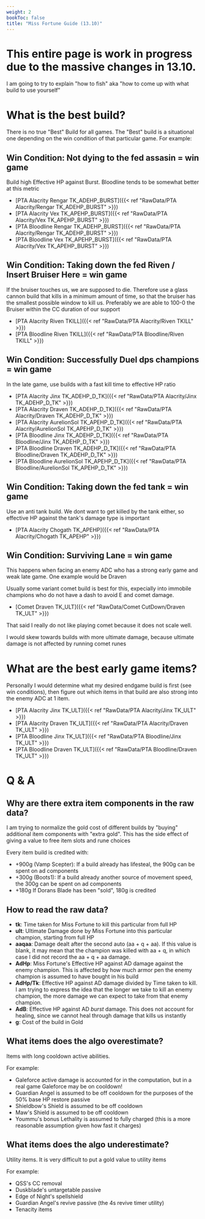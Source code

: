 ```yaml
---
weight: 2
bookToc: false
title: "Miss Fortune Guide (13.10)"
---
```



# This entire page is work in progress due to the massive changes in 13.10.
I am going to try to explain "how to fish" aka "how to come up with what build to use yourself"

# What is the best build?
There is no true "Best" Build for all games. The "Best" build is a situational one depending on the win condition of that particular game. For example:

## Win Condition: Not dying to the fed assasin = win game 

Build high Effective HP against Burst. Bloodline tends to be somewhat better at this metric
- [PTA Alacrity Rengar TK_ADEHP_BURST]({{< ref "RawData/PTA Alacrity/Rengar TK_ADEHP_BURST" >}})
- [PTA Alacrity Vex TK_APEHP_BURST]({{< ref "RawData/PTA Alacrity/Vex TK_APEHP_BURST" >}})
- [PTA Bloodline Rengar TK_ADEHP_BURST]({{< ref "RawData/PTA Alacrity/Rengar TK_ADEHP_BURST" >}})
- [PTA Bloodline Vex TK_APEHP_BURST]({{< ref "RawData/PTA Alacrity/Vex TK_APEHP_BURST" >}})

## Win Condition: Taking down the fed Riven / Insert Bruiser Here = win game 

If the bruiser touches us, we are supposed to die. Therefore use a glass cannon build that kills in a minimum amount of time, so that the bruiser has the smallest possible window to kill us.
Preferably we are able to 100-0 the Bruiser within the CC duration of our support

- [PTA Alacrity Riven TKILL]({{< ref "RawData/PTA Alacrity/Riven TKILL" >}})
- [PTA Bloodline Riven TKILL]({{< ref "RawData/PTA Bloodline/Riven TKILL" >}})

## Win Condition: Successfully Duel dps champions = win game 

In the late game, use builds with a fast kill time to effective HP ratio 
- [PTA Alacrity Jinx TK_ADEHP_D_TK]({{< ref "RawData/PTA Alacrity/Jinx TK_ADEHP_D_TK" >}})
- [PTA Alacrity Draven TK_ADEHP_D_TK]({{< ref "RawData/PTA Alacrity/Draven TK_ADEHP_D_TK" >}})
- [PTA Alacrity AurelionSol TK_APEHP_D_TK]({{< ref "RawData/PTA Alacrity/AurelionSol TK_APEHP_D_TK" >}})
- [PTA Bloodline Jinx TK_ADEHP_D_TK]({{< ref "RawData/PTA Bloodline/Jinx TK_ADEHP_D_TK" >}})
- [PTA Bloodline Draven TK_ADEHP_D_TK]({{< ref "RawData/PTA Bloodline/Draven TK_ADEHP_D_TK" >}})
- [PTA Bloodline AurelionSol TK_APEHP_D_TK]({{< ref "RawData/PTA Bloodline/AurelionSol TK_APEHP_D_TK" >}})

## Win Condition: Taking down the fed tank = win game 

Use an anti tank build. We dont want to get killed by the tank either, so effective HP against the tank's damage type is important
- [PTA Alacrity Chogath TK_APEHP]({{< ref "RawData/PTA Alacrity/Chogath TK_APEHP" >}})

## Win Condition: Surviving Lane = win game 
This happens when facing an enemy ADC who has a strong early game and weak late game. One example would be Draven

Usually some variant comet build is best for this, expecially into immobile champions who do not have a dash to avoid E and comet damage.

- [Comet Draven TK_ULT]({{< ref "RawData/Comet CutDown/Draven TK_ULT" >}})

That said I really do not like playing comet because it does not scale well. 

I would skew towards builds with more ultimate damage, because ultimate damage is not affected by running comet runes 


# What are the best early game items?
Personally I would determine what my desired endgame build is first (see win conditions), then figure out which items in that build are also strong into the enemy ADC at 1 item.

- [PTA Alacrity Jinx TK_ULT]({{< ref "RawData/PTA Alacrity/Jinx TK_ULT" >}})
- [PTA Alacrity Draven TK_ULT]({{< ref "RawData/PTA Alacrity/Draven TK_ULT" >}})
- [PTA Bloodline Jinx TK_ULT]({{< ref "RawData/PTA Bloodline/Jinx TK_ULT" >}})
- [PTA Bloodline Draven TK_ULT]({{< ref "RawData/PTA Bloodline/Draven TK_ULT" >}})



# Q & A

## Why are there extra item components in the raw data?
I am trying to normalize the gold cost of different builds by "buying" additional item components with "extra gold". This has the side effect of giving a value to free item slots and rune choices 

Every item build is credited with:
- +900g (Vamp Scepter): If a build already has lifesteal, the 900g can be spent on ad components 
- +300g (Boots1): If a build already another source of movement speed, the 300g can be spent on ad components  
- +180g If Dorans Blade has been "sold", 180g is credited 

## How to read the raw data?

- **tk**: Time taken for Miss Fortune to kill this particular from full HP
- **ult**: Ultimate Damage done by Miss Fortune into this particular champion, starting from full HP
- **aaqaa**: Damage dealt after the second auto (aa + q + aa). If this value is blank, it may mean that the champion was killed with aa + q, in which case I did not record the aa + q + aa damage.
- **AdHp**: Miss Fortune's Effective HP against AD damage against the enemy champion. This is affected by how much armor pen the enemy champion is assumed to have bought in his build
- **AdHp/Tk**: Effective HP against AD damage divided by Time taken to kill. I am trying to express the idea that the longer we take to kill an enemy champion, the more damage we can expect to take from that enemy champion.
- **AdB**: Effective HP against AD *burst* damage. This does not account for healing, since we cannot heal through damage that kills us instantly
- **g**: Cost of the build in Gold

## What items does the algo overestimate?
Items with long cooldown active abilities. 

For example:
- Galeforce active damage is accounted for in the computation, but in a real game Galeforce may be on cooldown!
- Guardian Angel is assumed to be off cooldown for the purposes of the 50% base HP restore passive
- Shieldbow's Shield is assumed to be off cooldown
- Maw's Shield is assumed to be off cooldown
- Yoummu's bonus Lethality is assumed to fully charged (this is a more reasonable assumption given how fast it charges)

## What items does the algo underestimate?
Utility items. It is very difficult to put a gold value to utility items

For example:
- QSS's CC removal
- Duskblade's untargetable passive
- Edge of Night's spellshield
- Guardian Angel's revive passive (the 4s revive timer utility)
- Tenacity items
